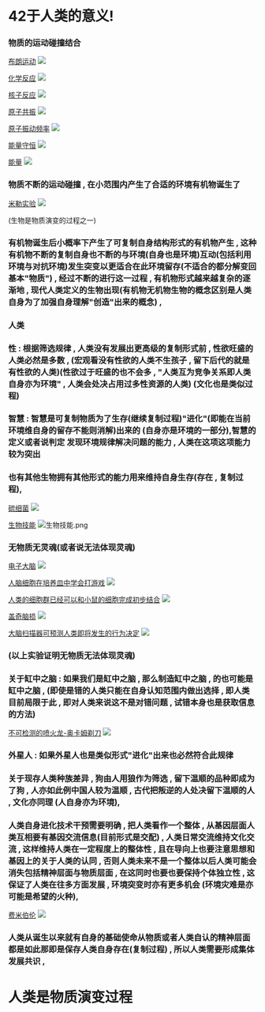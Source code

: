 # 42于人类的意义!

### 物质的运动碰撞结合

[布朗运动](https://www.zhihu.com/topic/20054691/intro)
![](image/布朗运动.png)

[化学反应](https://baike.baidu.com/item/%E5%8C%96%E5%AD%A6%E5%8F%8D%E5%BA%94/926372)
![](image/化学反应.png)

[核子反应](https://baike.baidu.com/item/%E6%A0%B8%E5%8F%8D%E5%BA%94/822469#:~:text=%E6%A0%B8%E5%8F%8D%E5%BA%94%EF%BC%88nuclear%20reaction%EF%BC%89%EF%BC%8C%E6%98%AF%E6%8C%87%20%E5%8E%9F%E5%AD%90%E6%A0%B8%20%E4%B8%8E%E5%8E%9F%E5%AD%90%E6%A0%B8%EF%BC%8C%E6%88%96%E8%80%85%E5%8E%9F%E5%AD%90%E6%A0%B8%E4%B8%8E%E5%90%84%E7%A7%8D%E7%B2%92%E5%AD%90%EF%BC%88%E5%A6%82%20%E8%B4%A8%E5%AD%90,%EF%BC%8C%20%E4%B8%AD%E5%AD%90%20%EF%BC%8C%20%E5%85%89%E5%AD%90%20%E6%88%96%E9%AB%98%E8%83%BD%E7%94%B5%E5%AD%90%EF%BC%89%E4%B9%8B%E9%97%B4%E7%9A%84%E7%9B%B8%E4%BA%92%E4%BD%9C%E7%94%A8%E5%BC%95%E8%B5%B7%E7%9A%84%E5%90%84%E7%A7%8D%E5%8F%98%E5%8C%96%E3%80%82)
![](image/核子反应.png)

[原子共振]()
![](image/原子共振.png)

[原子振动频率](https://baike.baidu.com/item/%E5%8E%9F%E5%AD%90%E6%8C%AF%E5%8A%A8%E9%A2%91%E7%8E%87/12717976)
![](image/原子震动.png)

[能量守恒](https://baijiahao.baidu.com/s?id=1650710162219134601)
![](image/能量守恒.png)

[能量](https://baike.baidu.com/item/%E8%83%BD%E9%87%8F/13016314)
![](image/能量.png)

### 物质不断的运动碰撞 , 在小范围内产生了合适的环境有机物诞生了

[米勒实验](https://baike.baidu.com/item/%E7%B1%B3%E5%8B%92%E5%AE%9E%E9%AA%8C/1966928)
![](image/米勒实验.png)

(生物是物质演变的过程之一)

### 有机物诞生后小概率下产生了可复制自身结构形式的有机物产生 , 这种有机物不断的复制自身也不断的与环境(自身也是环境)互动(包括利用环境与对抗环境)发生突变以更适合在此环境留存(不适合的都分解变回基本"物质") , 经过不断的进行这一过程 , 有机物形式越来越复杂的逐渐地 , 现代人类定义的生物出现(有机物无机物生物的概念区别是人类自身为了加强自身理解"创造"出来的概念) , 

### 人类

### 性 : 根据筛选规律 , 人类没有发展出更高级的复制形式前 , 性欲旺盛的人类必然是多数 , (宏观看没有性欲的人类不生孩子 , 留下后代的就是有性欲的人类)(性欲过于旺盛的也不会多 , "人类互为竞争关系即人类自身亦为环境" , 人类会处决占用过多性资源的人类)     (文化也是类似过程)

### 智慧 : 智慧是可复制物质为了生存(继续复制过程)"进化"(即能在当前环境维自身的留存不能则消解)出来的 (自身亦是环境的一部分),智慧的定义或者说判定 发现环境规律解决问题的能力 , 人类在这项这项能力较为突出 

### 也有其他生物拥有其他形式的能力用来维持自身生存(存在 , 复制过程),

[硫细菌](https://baike.baidu.com/item/%E7%A1%AB%E7%BB%86%E8%8F%8C/2885263)
![](image/硫细菌.png)

[生物技能](https://new.qq.com/rain/a/20210816A0EXDB00)
![生物技能.png](image/生物技能.png)

### 无物质无灵魂(或者说无法体现灵魂)

[电子大脑](https://www.ithome.com/0/260/104.htm)
![](image/电子大脑.png)

[人脑细胞在培养皿中学会打游戏](https://www.ithome.com/0/593/257.htm)
![](image/盘中大脑.png)

[人类的细胞群已经可以和小鼠的细胞完成初步结合](https://m.ithome.com/html/647882.htm)
![](image/细胞群.png)

[盖奇脑损](https://www.jianshu.com/p/2fd101a184e6)
![](image/盖奇脑损.png)

[大脑扫描器可预测人类即将发生的行为决定](https://news.sciencenet.cn/htmlpaper/20084151419292111856.html)
![](image/大脑扫描.png)

### (以上实验证明无物质无法体现灵魂)

### 关于缸中之脑 : 如果我们是缸中之脑 , 那么制造缸中之脑 , 的也可能是缸中之脑 , (即使是错的人类只能在自身认知范围内做出选择 , 即人类目前局限于此 , 即对人类来说这不是对错问题 , 试错本身也是获取信息的方法)

[不可检测的喷火龙-奥卡姆剃刀](https://zhuanlan.zhihu.com/p/130009023)
![](image/不可检测的喷火龙-奥卡姆剃刀.png)

### 外星人 : 如果外星人也是类似形式"进化"出来也必然符合此规律

### 关于现存人类种族差异 , 狗由人用狼作为筛选 , 留下温顺的品种即成为了狗 , 人亦如此例中国人较为温顺 , 古代把叛逆的人处决留下温顺的人 , 文化亦同理 (人自身亦为环境),

### 人类自身进化技术干预需要明确 , 把人类看作一个整体 , 从基因层面人类互相要有基因交流信息(目前形式是交配) , 人类日常交流维持文化交流 , 这样维持人类在一定程度上的整体性 , 且在导向上也要注意思想和基因上的关于人类的认同 , 否则人类未来不是一个整体以后人类可能会消失包括精神层面与物质层面 , 在这同时也要也要保持个体独立性 , 这保证了人类在往多方面发展 , 环境突变时亦有更多机会 (环境灾难是亦可能是希望的火种),

[费米伯伦](https://baike.baidu.com/item/%E8%B4%B9%E7%B1%B3%E6%82%96%E8%AE%BA/10937023)
![](image/费米伯伦.png)

### 人类从诞生以来就有自身的基础使命从物质或者人类自认的精神层面都是如此那即是保存人类自身存在(复制过程) , 所以人类需要形成集体发展共识 , 

# 人类是物质演变过程